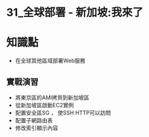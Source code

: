 31_全球部署 - 新加坡:我來了
===============================

# 知識點

* 在全球其他區域部署Web服務

## 實戰演習

+ 將東京區的AMI拷貝到新加坡區
+ 從新加坡區啟動EC2實例
+ 配置安全區SG ， 使SSH HTTP可以訪問
+ 配置子網路由表
+ 修改索引顯示內容


